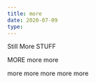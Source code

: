 ```yaml
---
title: more
date: 2020-07-09
type: 
---
```

Still More STUFF

MORE more more

more more more
more more
